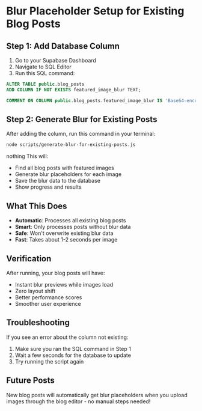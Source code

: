# Blur Placeholder Setup for Existing Blog Posts

## Step 1: Add Database Column

1. Go to your Supabase Dashboard
2. Navigate to SQL Editor
3. Run this SQL command:

```sql
ALTER TABLE public.blog_posts 
ADD COLUMN IF NOT EXISTS featured_image_blur TEXT;

COMMENT ON COLUMN public.blog_posts.featured_image_blur IS 'Base64-encoded blur placeholder for the featured image';
```

## Step 2: Generate Blur for Existing Posts

After adding the column, run this command in your terminal:

```bash
node scripts/generate-blur-for-existing-posts.js
```
nothing
This will:
- Find all blog posts with featured images
- Generate blur placeholders for each image
- Save the blur data to the database
- Show progress and results

## What This Does

- **Automatic**: Processes all existing blog posts
- **Smart**: Only processes posts without blur data
- **Safe**: Won't overwrite existing blur data
- **Fast**: Takes about 1-2 seconds per image

## Verification

After running, your blog posts will have:
- Instant blur previews while images load
- Zero layout shift
- Better performance scores
- Smoother user experience

## Troubleshooting

If you see an error about the column not existing:
1. Make sure you ran the SQL command in Step 1
2. Wait a few seconds for the database to update
3. Try running the script again

## Future Posts

New blog posts will automatically get blur placeholders when you upload images through the blog editor - no manual steps needed!